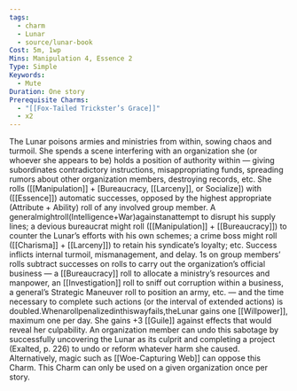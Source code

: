 ```yaml
---
tags:
  - charm
  - Lunar
  - source/lunar-book
Cost: 5m, 1wp
Mins: Manipulation 4, Essence 2
Type: Simple
Keywords:
  - Mute
Duration: One story
Prerequisite Charms:
  - "[[Fox-Tailed Trickster’s Grace]]"
  - x2
---
```

The Lunar poisons armies and ministries from within, sowing chaos and turmoil. She spends a scene interfering with an organization she (or whoever she appears to be) holds a position of authority within — giving subordinates contradictory instructions, misappropriating funds, spreading rumors about other organization members, destroying records, etc. She rolls ([[Manipulation]] + [Bureaucracy, [[Larceny]], or Socialize]) with ([[Essence]]) automatic successes, opposed by the highest appropriate (Attribute + Ability) roll of any involved group member. A generalmightroll(Intelligence+War)againstanattempt to disrupt his supply lines; a devious bureaucrat might roll ([[Manipulation]] + [[Bureaucracy]]) to counter the Lunar’s efforts with his own schemes; a crime boss might roll ([[Charisma]] + [[Larceny]]) to retain his syndicate’s loyalty; etc. Success inflicts internal turmoil, mismanagement, and delay. 1s on group members’ rolls subtract successes on rolls to carry out the organization’s official business — a [[Bureaucracy]] roll to allocate a ministry’s resources and manpower, an [[Investigation]] roll to sniff out corruption within a business, a general’s Strategic Maneuver roll to position an army, etc. — and the time necessary to complete such actions (or the interval of extended actions) is doubled.Whenarollpenalizedinthiswayfails,theLunar gains one [[Willpower]], maximum one per day. She gains +3 [[Guile]] against effects that would reveal her culpability. An organization member can undo this sabotage by successfully uncovering the Lunar as its culprit and completing a project (Exalted, p. 226) to undo or reform whatever harm she caused. Alternatively, magic such as [[Woe-Capturing Web]] can oppose this Charm. This Charm can only be used on a given organization once per story.